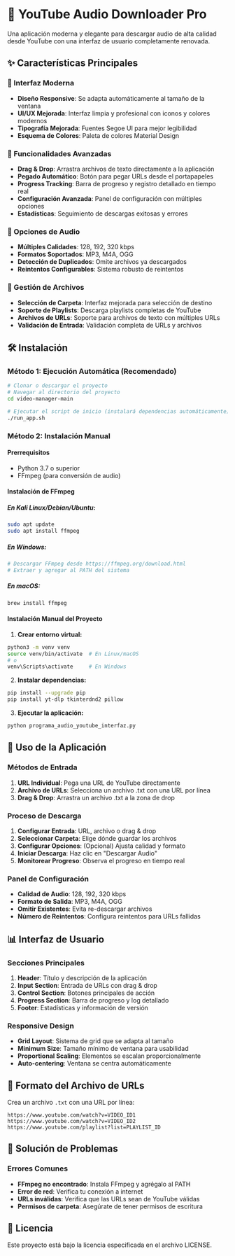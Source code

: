 # 🎵 YouTube Audio Downloader Pro

Una aplicación moderna y elegante para descargar audio de alta calidad desde YouTube con una interfaz de usuario completamente renovada.

## ✨ Características Principales

### 🎨 Interfaz Moderna
- **Diseño Responsive**: Se adapta automáticamente al tamaño de la ventana
- **UI/UX Mejorada**: Interfaz limpia y profesional con iconos y colores modernos
- **Tipografía Mejorada**: Fuentes Segoe UI para mejor legibilidad
- **Esquema de Colores**: Paleta de colores Material Design

### 🚀 Funcionalidades Avanzadas
- **Drag & Drop**: Arrastra archivos de texto directamente a la aplicación
- **Pegado Automático**: Botón para pegar URLs desde el portapapeles
- **Progress Tracking**: Barra de progreso y registro detallado en tiempo real
- **Configuración Avanzada**: Panel de configuración con múltiples opciones
- **Estadísticas**: Seguimiento de descargas exitosas y errores

### 🎵 Opciones de Audio
- **Múltiples Calidades**: 128, 192, 320 kbps
- **Formatos Soportados**: MP3, M4A, OGG
- **Detección de Duplicados**: Omite archivos ya descargados
- **Reintentos Configurables**: Sistema robusto de reintentos

### 📁 Gestión de Archivos
- **Selección de Carpeta**: Interfaz mejorada para selección de destino
- **Soporte de Playlists**: Descarga playlists completas de YouTube
- **Archivos de URLs**: Soporte para archivos de texto con múltiples URLs
- **Validación de Entrada**: Validación completa de URLs y archivos

## 🛠️ Instalación

### Método 1: Ejecución Automática (Recomendado)
```bash
# Clonar o descargar el proyecto
# Navegar al directorio del proyecto
cd video-manager-main

# Ejecutar el script de inicio (instalará dependencias automáticamente)
./run_app.sh
```

### Método 2: Instalación Manual

#### Prerrequisitos
- Python 3.7 o superior
- FFmpeg (para conversión de audio)

#### Instalación de FFmpeg

##### En Kali Linux/Debian/Ubuntu:
```bash
sudo apt update
sudo apt install ffmpeg
```

##### En Windows:
```bash
# Descargar FFmpeg desde https://ffmpeg.org/download.html
# Extraer y agregar al PATH del sistema
```

##### En macOS:
```bash
brew install ffmpeg
```

#### Instalación Manual del Proyecto

1. **Crear entorno virtual:**
```bash
python3 -m venv venv
source venv/bin/activate  # En Linux/macOS
# o
venv\Scripts\activate     # En Windows
```

2. **Instalar dependencias:**
```bash
pip install --upgrade pip
pip install yt-dlp tkinterdnd2 pillow
```

3. **Ejecutar la aplicación:**
```bash
python programa_audio_youtube_interfaz.py
```

## 🎯 Uso de la Aplicación

### Métodos de Entrada
1. **URL Individual**: Pega una URL de YouTube directamente
2. **Archivo de URLs**: Selecciona un archivo .txt con una URL por línea
3. **Drag & Drop**: Arrastra un archivo .txt a la zona de drop

### Proceso de Descarga
1. **Configurar Entrada**: URL, archivo o drag & drop
2. **Seleccionar Carpeta**: Elige dónde guardar los archivos
3. **Configurar Opciones**: (Opcional) Ajusta calidad y formato
4. **Iniciar Descarga**: Haz clic en "Descargar Audio"
5. **Monitorear Progreso**: Observa el progreso en tiempo real

### Panel de Configuración
- **Calidad de Audio**: 128, 192, 320 kbps
- **Formato de Salida**: MP3, M4A, OGG
- **Omitir Existentes**: Evita re-descargar archivos
- **Número de Reintentos**: Configura reintentos para URLs fallidas

## 📊 Interfaz de Usuario

### Secciones Principales
1. **Header**: Título y descripción de la aplicación
2. **Input Section**: Entrada de URLs con drag & drop
3. **Control Section**: Botones principales de acción
4. **Progress Section**: Barra de progreso y log detallado
5. **Footer**: Estadísticas y información de versión

### Responsive Design
- **Grid Layout**: Sistema de grid que se adapta al tamaño
- **Minimum Size**: Tamaño mínimo de ventana para usabilidad
- **Proportional Scaling**: Elementos se escalan proporcionalmente
- **Auto-centering**: Ventana se centra automáticamente

## 📝 Formato del Archivo de URLs

Crea un archivo `.txt` con una URL por línea:

```
https://www.youtube.com/watch?v=VIDEO_ID1
https://www.youtube.com/watch?v=VIDEO_ID2
https://www.youtube.com/playlist?list=PLAYLIST_ID
```

## 🐛 Solución de Problemas

### Errores Comunes
- **FFmpeg no encontrado**: Instala FFmpeg y agrégalo al PATH
- **Error de red**: Verifica tu conexión a internet
- **URLs inválidas**: Verifica que las URLs sean de YouTube válidas
- **Permisos de carpeta**: Asegúrate de tener permisos de escritura

## 📜 Licencia

Este proyecto está bajo la licencia especificada en el archivo LICENSE.
